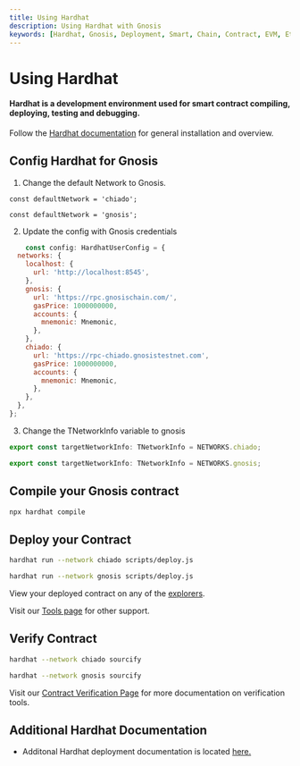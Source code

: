 ```yaml
---
title: Using Hardhat
description: Using Hardhat with Gnosis
keywords: [Hardhat, Gnosis, Deployment, Smart, Chain, Contract, EVM, Ethereum, Guide] 
---
```


# Using Hardhat

#### Hardhat is a development environment used for smart contract compiling, deploying, testing and debugging.

Follow the [Hardhat documentation](https://hardhat.org/hardhat-runner/docs/getting-started#installation) for general installation and overview.

## Config Hardhat for Gnosis

1. Change the default Network to Gnosis.

<Tabs groupId="networks">
<TabItem value="chiado" label="Chiado Testnet">

```tsx title="/packages/hardhat-ts/hardhat.config.ts"
const defaultNetwork = 'chiado';
```
</TabItem>
<TabItem value="gnosis" label="Gnosis Mainnet">

```tsx title="/packages/hardhat-ts/hardhat.config.ts"
const defaultNetwork = 'gnosis';
```
</TabItem>
</Tabs>

2. Update the config with Gnosis credentials

```js showLineNumbers  title="hardhat.config.js"
    const config: HardhatUserConfig = {
  networks: {
    localhost: {
      url: 'http://localhost:8545',
    },
    gnosis: {
      url: 'https://rpc.gnosischain.com/',
      gasPrice: 1000000000,
      accounts: {
        mnemonic: Mnemonic,
      },
    },
    chiado: {
      url: 'https://rpc-chiado.gnosistestnet.com',
      gasPrice: 1000000000,
      accounts: {
        mnemonic: Mnemonic,
      },
    },
  },
};
```

3. Change the TNetworkInfo variable to gnosis

<Tabs groupId="networks">
<TabItem value="chiado" label="Chiado Testnet">

```js title=hardhat.config.js
export const targetNetworkInfo: TNetworkInfo = NETWORKS.chiado;
```
</TabItem>
<TabItem value="gnosis" label="Gnosis Mainnet">

```js title=hardhat.config.js
export const targetNetworkInfo: TNetworkInfo = NETWORKS.gnosis;
```
</TabItem>
</Tabs>

## Compile your Gnosis contract

```bash
npx hardhat compile
```

## Deploy your Contract

<Tabs groupId="networks">
<TabItem value="chiado" label="Chiado Testnet">

```bash
hardhat run --network chiado scripts/deploy.js
```
</TabItem>
<TabItem value="gnosis" label="Gnosis Mainnet">

```bash
hardhat run --network gnosis scripts/deploy.js
```
</TabItem>
</Tabs>

View your deployed contract on any of the [explorers](/tools/explorers).

Visit our [Tools page](/tools) for other support.

## Verify Contract

<Tabs groupId="networks">
<TabItem value="chiado" label="Chiado Testnet">

```bash
hardhat --network chiado sourcify
```
</TabItem>
<TabItem value="gnosis" label="Gnosis Mainnet">

```bash
hardhat --network gnosis sourcify
```
</TabItem>
</Tabs>

Visit our [Contract Verification Page](/developers/verify/) for more documentation on verification tools.

## Additional Hardhat Documentation

- Additonal Hardhat deployment documentation is located [here.](https://hardhat.org/hardhat-runner/docs/guides/deploying)